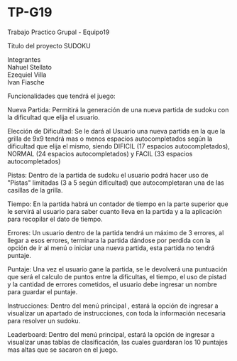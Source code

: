 # TP-G19
Trabajo Practico Grupal - Equipo19


Titulo del proyecto
SUDOKU

Integrantes
<br>Nahuel Stellato
<br>Ezequiel Villa
<br>Ivan Fiasche



Funcionalidades que tendrá el juego:

Nueva Partida: Permitirá la generación de una nueva partida de sudoku con la dificultad que elija el usuario.

Elección de Dificultad: Se le dará al Usuario una nueva partida en la que la grilla de 9x9 tendrá mas o menos espacios autocompletados según la dificultad que elija el mismo, siendo DIFICIL (17 espacios autocompletados), NORMAL (24 espacios autocompletados) y FACIL (33 espacios autocompletados)

Pistas: Dentro de la partida de sudoku el usuario podrá hacer uso de "Pistas" limitadas (3 a 5 según dificultad) que autocompletaran una de las casillas de la grilla.

Tiempo: En la partida habrá un contador de tiempo en la parte superior que le servirá al usuario para saber cuanto lleva en la partida y a la aplicación para recopilar el dato de tiempo.

Errores: Un usuario dentro de la partida tendrá un máximo de 3 errores, al llegar a esos errores, terminara la partida dándose por perdida con la opción de ir al menú o iniciar una nueva partida, esta partida no tendrá puntaje.

Puntaje: Una vez el usuario gane la partida, se le devolverá una puntuación que será el calculo de puntos entre la dificultas, el tiempo, el uso de pistad y la cantidad de errores cometidos, el usuario debe ingresar un nombre para guardar el puntaje.

Instrucciones: Dentro del menú principal , estará la opción de ingresar a visualizar un apartado de instrucciones, con toda la información necesaria para resolver un sudoku.

Leaderboard: Dentro del menú principal, estará la opción de ingresar a visualizar unas tablas de clasificación, las cuales guardaran los 10 puntajes mas altas que se sacaron en el juego.

